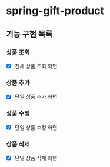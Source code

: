 # spring-gift-product

## 기능 구현 목록 

### 상품 조회
- [x] 전체 상품 조회 화면
### 상품 추가
- [x] 단일 상품 추가 화면
### 상품 수정
- [x] 단일 상품 수정 화면
### 상품 삭제 
- [x] 단일 상품 삭제 화면